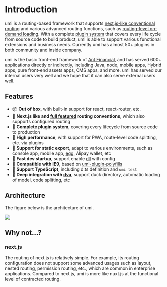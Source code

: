 # Introduction

umi is a routing-based framework that supports [next.js-like conventional routing](https://umijs.org/guide/router.html) and various advanced routing functions, such as [routing-level on-demand loading](https://umijs.org/en/plugin/umi-plugin-react.html#dynamicimport). With a complete [plugin system](https://umijs.org/plugin/) that covers every life cycle from source code to build product, umi is able to support various functional extensions and business needs. Currently umi has almost 50+ plugins in both community and inside company.

umi is the basic front-end framework of [Ant Financial](https://www.antfin.com/), and has served 600+ applications directly or indirectly, including Java, node, mobile apps, Hybrid apps, pure front-end assets apps, CMS apps, and more. umi has served our internal users very well and we hope that it can also serve external users well.

## Features

* 📦 **Out of box**, with built-in support for react, react-router, etc.
* 🏈 **Next.js like and [full featured](./router.html) routing conventions**, which also supports configured routing
* 🎉 **Complete plugin system**, covering every lifecycle from source code to production
* 🚀 **High performance**, with support for PWA, route-level code splitting, etc. via plugins
* 💈 **Support for static export**, adapt to various environments, such as console app, mobile app, [egg](https://github.com/eggjs/egg), Alipay wallet, etc
* 🚄 **Fast dev startup**, support enable [dll](../plugin/umi-plugin-react.html#dll) with config
* 🐠 **Compatible with IE9**, based on [umi-plugin-polyfills](../plugin/umi-plugin-react.html#polyfills)
* 🍁 **Support TypeScript**, including d.ts definition and `umi test`
* 🌴 **Deep integration with [dva](https://dvajs.com/)**, support duck directory, automatic loading of model, code splitting, etc

## Architecture

The figure below is the architecture of umi.

<img src="https://gw.alipayobjects.com/zos/rmsportal/zvfEXesXdgTzWYZCuHLe.png" />

## Why not...?

### next.js

The routing of next.js is relatively simple. For example, its routing configuration does not support some advanced usages such as layout, nested routing, permission routing, etc., which are common in enterprise applications. Compared to next.js, umi is more like nuxt.js at the functional level of contracted routing.

